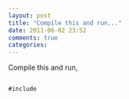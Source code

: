 ```yaml
---
layout: post
title: "Compile this and run..."
date: 2011-06-02 23:52
comments: true
categories: 
---
```



Compile this and run,

```

#include 

